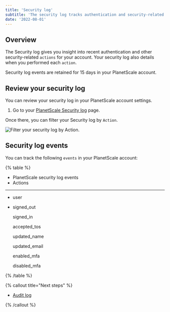 ```yaml
---
title: 'Security log'
subtitle: 'The security log tracks authentication and security-related actions conducted in your PlanetScale account.'
date: '2022-08-01'
---
```


## Overview

The Security log gives you insight into recent authentication and other security-related `actions` for your account. Your security log also details when you performed each `action`.

Security log events are retained for 15 days in your PlanetScale account.

## Review your security log

You can review your security log in your PlanetScale account settings.

1. Go to your [PlanetScale Security log](https://app.planetscale.com/settings/security-log) page.

Once there, you can filter your Security log by `Action`.

![Filter your security log by Action.](/docs/concepts/security-log/filter.png)

## Security log events

You can track the following `events` in your PlanetScale account:

{% table %}

- PlanetScale security log events
- Actions

---

- user
- signed_out

  signed_in

  accepted_tos

  updated_name

  updated_email

  enabled_mfa

  disabled_mfa

{% /table %}

{% callout title="Next steps" %}

- [Audit log](/docs/concepts/audit-log)

{% /callout %}

